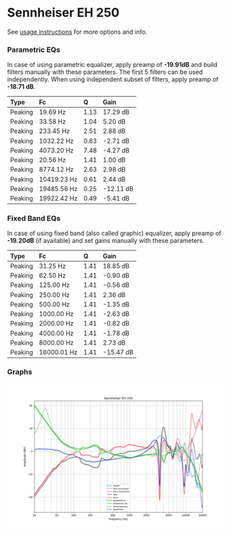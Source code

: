 # Sennheiser EH 250
See [usage instructions](https://github.com/jaakkopasanen/AutoEq#usage) for more options and info.

### Parametric EQs
In case of using parametric equalizer, apply preamp of **-19.91dB** and build filters manually
with these parameters. The first 5 filters can be used independently.
When using independent subset of filters, apply preamp of **-18.71 dB**.

| Type    | Fc          |    Q | Gain      |
|:--------|:------------|:-----|:----------|
| Peaking | 19.69 Hz    | 1.13 | 17.29 dB  |
| Peaking | 33.58 Hz    | 1.04 | 5.20 dB   |
| Peaking | 233.45 Hz   | 2.51 | 2.88 dB   |
| Peaking | 1032.22 Hz  | 0.63 | -2.71 dB  |
| Peaking | 4073.20 Hz  | 7.48 | -4.27 dB  |
| Peaking | 20.56 Hz    | 1.41 | 1.00 dB   |
| Peaking | 8774.12 Hz  | 2.63 | 2.98 dB   |
| Peaking | 10419.23 Hz | 0.61 | 2.44 dB   |
| Peaking | 19485.56 Hz | 0.25 | -12.11 dB |
| Peaking | 19922.42 Hz | 0.49 | -5.41 dB  |

### Fixed Band EQs
In case of using fixed band (also called graphic) equalizer, apply preamp of **-19.20dB**
(if available) and set gains manually with these parameters.

| Type    | Fc          |    Q | Gain      |
|:--------|:------------|:-----|:----------|
| Peaking | 31.25 Hz    | 1.41 | 18.85 dB  |
| Peaking | 62.50 Hz    | 1.41 | -0.90 dB  |
| Peaking | 125.00 Hz   | 1.41 | -0.56 dB  |
| Peaking | 250.00 Hz   | 1.41 | 2.36 dB   |
| Peaking | 500.00 Hz   | 1.41 | -1.35 dB  |
| Peaking | 1000.00 Hz  | 1.41 | -2.63 dB  |
| Peaking | 2000.00 Hz  | 1.41 | -0.82 dB  |
| Peaking | 4000.00 Hz  | 1.41 | -1.78 dB  |
| Peaking | 8000.00 Hz  | 1.41 | 2.73 dB   |
| Peaking | 16000.01 Hz | 1.41 | -15.47 dB |

### Graphs
![](./Sennheiser%20EH%20250.png)